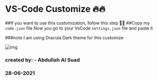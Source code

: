 # VS-Code Customize 🔥🔥
##If you want to use this customization, follow this step  🔽🔽
  ##Copy my `code.json` file Now you go to your VsCode `settings.json` file and paste it 

###note I am using Dracula Dark theme for this customize

![img](https://raw.githubusercontent.com/abdullahalsuad/VS-Code-Customize/main/Capture.JPG)

### created by: - Abdullah Al Suad
### 28-06-2021 
